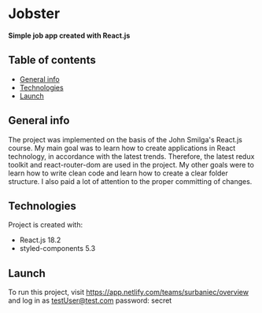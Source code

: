 # Jobster

**Simple job app created with React.js**

## Table of contents

- [General info](#general-info)
- [Technologies](#technologies)
- [Launch](#launch)

## General info

The project was implemented on the basis of the John Smilga's React.js course.
My main goal was to learn how to create applications in React technology, in accordance with the latest trends.
Therefore, the latest redux toolkit and react-router-dom are used in the project.
My other goals were to learn how to write clean code and learn how to create a clear folder structure.
I also paid a lot of attention to the proper committing of changes.

## Technologies

Project is created with:

- React.js 18.2
- styled-components 5.3

## Launch

To run this project, visit https://app.netlify.com/teams/surbaniec/overview and log in as testUser@test.com password: secret
